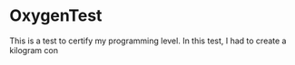 # OxygenTest  
This is a test to certify my programming level. In this test, I had to create a kilogram con                                                                                                    
       
